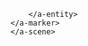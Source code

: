 <!DOCTYPE html>
<html>
<head>
<title>
   
</title>
<script src="https://aframe.io/releases/1.0.4/aframe.min.js"></script> 
<script src="https://raw.githack.com/AR-js-org/AR.js/master/aframe/build/aframe-ar.js"></script>

</head>
<body>
    <a-scene
    embedded arjs="sourceType:webcam;debugUIEnabled:false;trackingMethod:best">
    <a-assets>
        <a-asset-item></a-asset-item>
    </a-assets>
    <a-marker>
        <a-entity>
            
        </a-entity>
    </a-marker>
    </a-scene>
</body>

</html>
